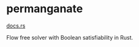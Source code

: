 # permanganate

[docs.rs](https://docs.rs/permanganate/)

Flow free solver with Boolean satisfiability in Rust.